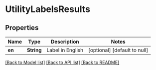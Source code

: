 # UtilityLabelsResults

## Properties
Name | Type | Description | Notes
------------ | ------------- | ------------- | -------------
**en** | **String** | Label in English | [optional] [default to null]

[[Back to Model list]](../README.md#documentation-for-models) [[Back to API list]](../README.md#documentation-for-api-endpoints) [[Back to README]](../README.md)


